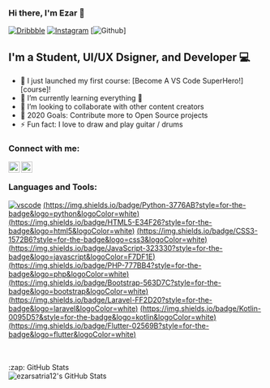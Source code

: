 ### Hi there, I'm Ezar 👋

[![Dribbble](https://img.shields.io/website?label=codeSTACKr.com&style=for-the-badge&url=https%3A%2F%2Fcodestackr.com)](https://dribbble.com/ezar_pramana)
[![Instagram](https://img.shields.io/twitter/follow/codeSTACKr?color=1DA1F2&logo=twitter&style=for-the-badge)](https://www.instagram.com/ezarsatpra)
[![Github](https://img.shields.io/github/followers/ezarsatria12?style=flat-square&logo=appveyor)]

## I'm a Student, UI/UX Dsigner, and Developer 💻

- 🔭 I just launched my first course: [Become A VS Code SuperHero!][course]!
- 🌱 I’m currently learning everything 🤣
- 👯 I’m looking to collaborate with other content creators
- 🥅 2020 Goals: Contribute more to Open Source projects
- ⚡ Fun fact: I love to draw and play guitar / drums

### Connect with me:


[<img align="left" alt="Dribbble" width="22px" src="https://cdn.jsdelivr.net/npm/simple-icons@3.13.0/icons/dribbble.svg" />][Dribbble]
[<img align="left" alt="Instagram" width="22px" src="https://cdn.jsdelivr.net/npm/simple-icons@v3/icons/instagram.svg" />][Instagram]

<br />

### Languages and Tools:
[![vscode](https://img.shields.io/badge/Visual_Studio_Code-0078D4?style=for-the-badge&logo=visual%20studio%20code&logoColor=white)]()
[(https://img.shields.io/badge/Python-3776AB?style=for-the-badge&logo=python&logoColor=white)]()
[(https://img.shields.io/badge/HTML5-E34F26?style=for-the-badge&logo=html5&logoColor=white)]()
[(https://img.shields.io/badge/CSS3-1572B6?style=for-the-badge&logo=css3&logoColor=white)]()
[(https://img.shields.io/badge/JavaScript-323330?style=for-the-badge&logo=javascript&logoColor=F7DF1E)]()
[(https://img.shields.io/badge/PHP-777BB4?style=for-the-badge&logo=php&logoColor=white)]()
[(https://img.shields.io/badge/Bootstrap-563D7C?style=for-the-badge&logo=bootstrap&logoColor=white)]()
[(https://img.shields.io/badge/Laravel-FF2D20?style=for-the-badge&logo=laravel&logoColor=white)]()
[(https://img.shields.io/badge/Kotlin-0095D5?&style=for-the-badge&logo=kotlin&logoColor=white)]()
[(https://img.shields.io/badge/Flutter-02569B?style=for-the-badge&logo=flutter&logoColor=white)]()

<br />
<br />

  <summary>:zap: GitHub Stats</summary>

  <img align="left" alt="ezarsatria12's GitHub Stats" src="https://github-readme-stats.ezarsatria12.vercel.app/api?username=ezarsatria12&show_icons=true&hide_border=true" />

[Instagram]: https://www.instagram.com/ezarsatpra
[Dribbble]: https://dribbble.com/ezar_pramana

